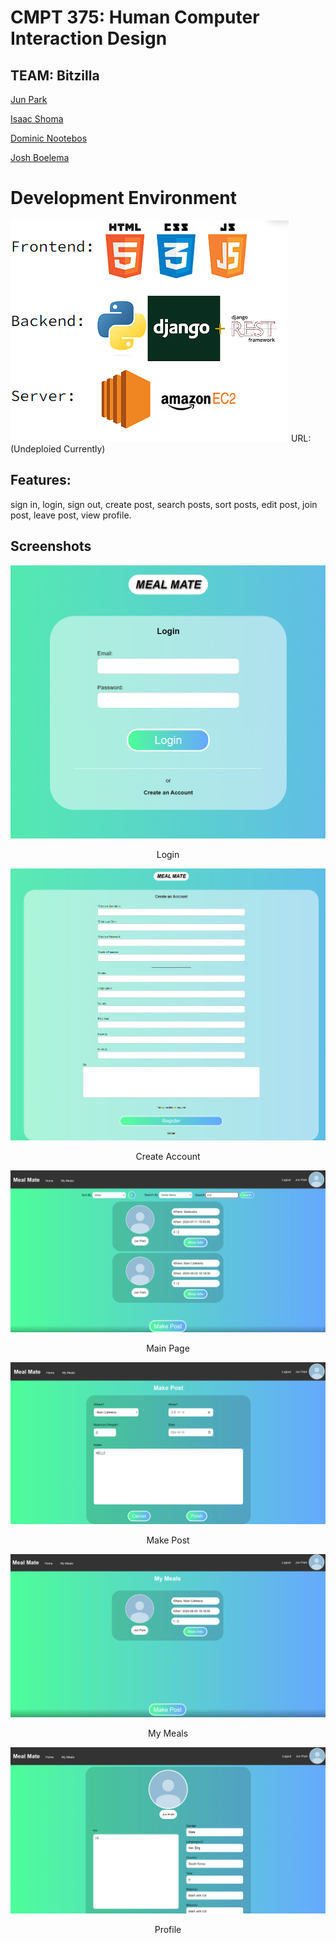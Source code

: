 # CMPT 375: Human Computer Interaction Design

## TEAM: Bitzilla 
[Jun Park](https://github.com/CA-JunPark)

[Isaac Shoma](https://github.com/isaacshoma)

[Dominic Nootebos](https://github.com/dominoot11)

[Josh Boelema](https://github.com/JoshBoels?query=cskoko5786%40gmail.com) 

# Development Environment
<img src="ScreenShots\web_dev.png"> 
URL: (Undeploied Currently)

## Features: 
sign in, login, sign out, create post, search posts, sort posts, edit post, join post, leave post, view profile.

## Screenshots
<p align="center">
    <img src="ScreenShots\login.png"> 
    <p align="center">
        Login 
    </p>
</p>

<p align="center">
    <img src="ScreenShots\createAccount.png" > 
    <p align="center">
        Create Account  
    </p>
</p>

<p align="center">
    <img src="ScreenShots\main.png" > 
    <p align="center">
        Main Page 
    </p>
</p>

<p align="center">
    <img src="ScreenShots\makePost.png" > 
    <p align="center">
        Make Post
    </p>
</p>

<p align="center">
    <img src="ScreenShots\myMeals.png"> 
    <p align="center">
        My Meals 
    </p>
</p>

<p align="center">
    <img src="ScreenShots\profile.png"> 
    <p align="center">
        Profile
    </p>
</p>

